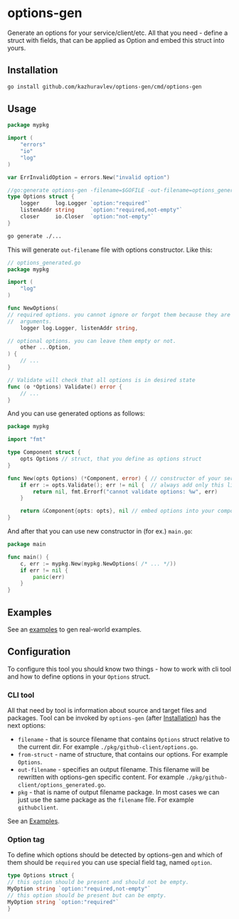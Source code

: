# options-gen

Generate an options for your service/client/etc. All that you need - define a
struct with fields, that can be applied as Option and embed this struct into
yours.

## Installation

```bash
go install github.com/kazhuravlev/options-gen/cmd/options-gen
```

## Usage

```go
package mypkg

import (
	"errors"
	"io"
	"log"
)

var ErrInvalidOption = errors.New("invalid option")

//go:generate options-gen -filename=$GOFILE -out-filename=options_generated.go -pkg=mypkg -from-struct=Options
type Options struct {
	logger     log.Logger `option:"required"`
	listenAddr string     `option:"required,not-empty"`
	closer     io.Closer  `option:"not-empty"`
}
```

```bash
go generate ./...
```

This will generate `out-filename` file with options constructor. Like this:

```go
// options_generated.go
package mypkg

import (
	"log"
)

func NewOptions(
// required options. you cannot ignore or forgot them because they are 
//  arguments.
	logger log.Logger, listenAddr string,

// optional options. you can leave them empty or not.
	other ...Option,
) {
	// ...
}

// Validate will check that all options is in desired state
func (o *Options) Validate() error {
	// ...
}
```

And you can use generated options as follows:

```go
package mypkg

import "fmt"

type Component struct {
	opts Options // struct, that you define as options struct
}

func New(opts Options) (*Component, error) { // constructor of your service/client/component
	if err := opts.Validate(); err != nil {  // always add only this lines for all your constructors
		return nil, fmt.Errorf("cannot validate options: %w", err)
	}

	return &Component{opts: opts}, nil // embed options into your component
}
```

And after that you can use new constructor in (for ex.) `main.go`:

```go
package main

func main() {
	c, err := mypkg.New(mypkg.NewOptions( /* ... */))
	if err != nil {
		panic(err)
	}
}
```

## Examples

See an [examples](./examples/README.md) to gen real-world examples.

## Configuration

To configure this tool you should know two things - how to work with cli tool
and how to define options in your `Options` struct.

### CLI tool

All that need by tool is information about source and target files and packages.
Tool can be invoked by `options-gen` (after [Installation](#Installation)) has
the next options:

- `filename` - that is source filename that contains `Options` struct relative
  to the current dir. For example `./pkg/github-client/options.go`.
- `from-struct` - name of structure, that contains our options. For
  example `Options`.
- `out-filename` - specifies an output filename. This filename will be rewritten
  with options-gen specific content. For
  example `./pkg/github-client/options_generated.go`.
- `pkg` - that is name of output filename package. In most cases we can just use
  the same package as the `filename` file. For example `githubclient`.

See an [Examples](#Examples).

### Option tag

To define which options should be detected by options-gen and which of them
should be `required` you can use special field tag, named `option`.

```go
type Options struct {
// this option should be present and should not be empty. 
MyOption string `option:"required,not-empty"`
// this option should be present but can be empty.
MyOption string `option:"required"`
}
```
